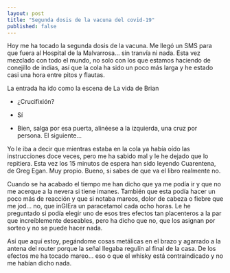 ```yaml
---
layout: post
title: "Segunda dosis de la vacuna del covid-19"
published: false
---
```


Hoy me ha tocado la segunda dosis de la vacuna. Me llegó un SMS para que fuera al Hospital de la Malvarrosa... sin tranvía ni nada. Esta vez mezclado con todo el mundo, no solo con los que estamos haciendo de conejillo de indias, así que la cola ha sido un poco más larga y he estado casi una hora entre pitos y flautas.

La entrada ha ido como la escena de La vida de Brian

- ¿Crucifixión?

- Sí

- Bien, salga por esa puerta, alinéese a la izquierda, una cruz por persona. El siguiente...

Yo le iba a decir que mientras estaba en la cola ya había oído las instrucciones doce veces, pero me ha sabido mal y le he dejado que lo repitiera. Esta vez los 15 minutos de espera han sido leyendo Cuarentena, de Greg Egan. Muy propio. Bueno, si sabes de que va el libro realmente no.

Cuando se ha acabado el tiempo me han dicho que ya me podía ir y que no me acerque a la nevera si tiene imanes. También que esta podía hacer un poco más de reacción y que si notaba mareos, dolor de cabeza o fiebre que me jod... no, que inGIEra un paracetamol cada ocho horas. Le he preguntado si podía elegir uno de esos tres efectos tan placenteros a la par que increíblemente deseables, pero ha dicho que no, que los asignan por sorteo y no se puede hacer nada.

Así que aquí estoy, pegándome cosas metálicas en el brazo y agarrado a la antena del router porque la señal llegaba regulín al final de la casa. De los efectos me ha tocado mareo... eso o que el whisky está contraindicado y no me habían dicho nada.
